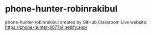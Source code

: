 # phone-hunter-robinrakibul
phone-hunter-robinrakibul created by GitHub Classroom
Live website: https://phone-hunter-8077a1.netlify.app/
